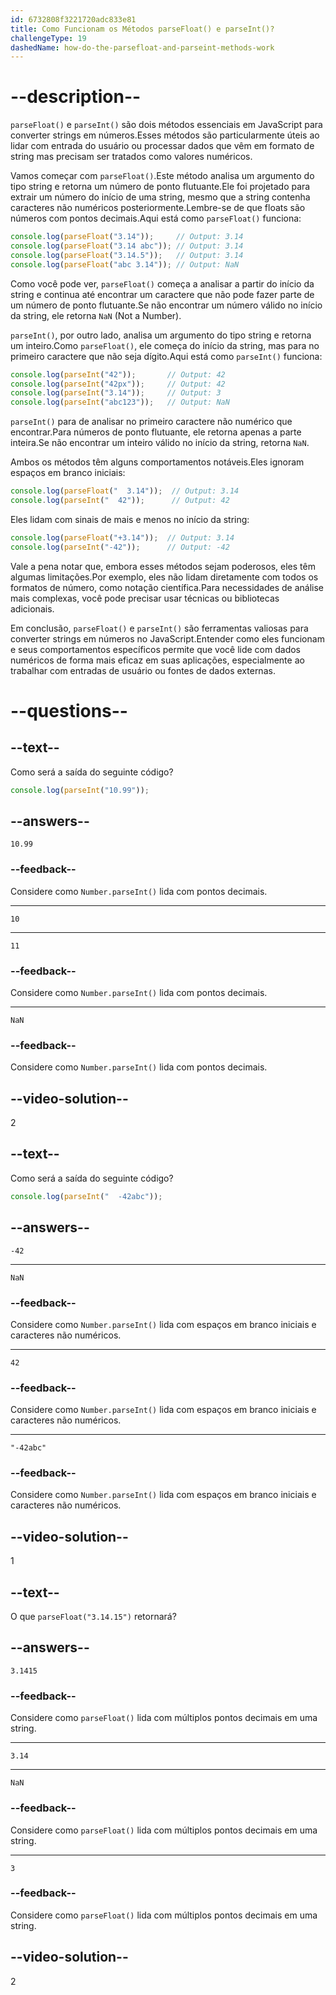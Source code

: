 ```yaml
---
id: 6732808f3221720adc833e81
title: Como Funcionam os Métodos parseFloat() e parseInt()?
challengeType: 19
dashedName: how-do-the-parsefloat-and-parseint-methods-work
---
```


# --description--

`parseFloat()` e `parseInt()` são dois métodos essenciais em JavaScript para converter strings em números.Esses métodos são particularmente úteis ao lidar com entrada do usuário ou processar dados que vêm em formato de string mas precisam ser tratados como valores numéricos.

Vamos começar com `parseFloat()`.Este método analisa um argumento do tipo string e retorna um número de ponto flutuante.Ele foi projetado para extrair um número do início de uma string, mesmo que a string contenha caracteres não numéricos posteriormente.Lembre-se de que floats são números com pontos decimais.Aqui está como `parseFloat()` funciona:

```js
console.log(parseFloat("3.14"));     // Output: 3.14
console.log(parseFloat("3.14 abc")); // Output: 3.14
console.log(parseFloat("3.14.5"));   // Output: 3.14
console.log(parseFloat("abc 3.14")); // Output: NaN
```

Como você pode ver, `parseFloat()` começa a analisar a partir do início da string e continua até encontrar um caractere que não pode fazer parte de um número de ponto flutuante.Se não encontrar um número válido no início da string, ele retorna `NaN` (Not a Number).

`parseInt()`, por outro lado, analisa um argumento do tipo string e retorna um inteiro.Como `parseFloat()`, ele começa do início da string, mas para no primeiro caractere que não seja dígito.Aqui está como `parseInt()` funciona:

```js
console.log(parseInt("42"));       // Output: 42
console.log(parseInt("42px"));     // Output: 42
console.log(parseInt("3.14"));     // Output: 3
console.log(parseInt("abc123"));   // Output: NaN
```

`parseInt()` para de analisar no primeiro caractere não numérico que encontrar.Para números de ponto flutuante, ele retorna apenas a parte inteira.Se não encontrar um inteiro válido no início da string, retorna `NaN`.

Ambos os métodos têm alguns comportamentos notáveis.Eles ignoram espaços em branco iniciais:

```js
console.log(parseFloat("  3.14"));  // Output: 3.14
console.log(parseInt("  42"));      // Output: 42
```

Eles lidam com sinais de mais e menos no início da string:

```js
console.log(parseFloat("+3.14"));  // Output: 3.14
console.log(parseInt("-42"));      // Output: -42
```

Vale a pena notar que, embora esses métodos sejam poderosos, eles têm algumas limitações.Por exemplo, eles não lidam diretamente com todos os formatos de número, como notação científica.Para necessidades de análise mais complexas, você pode precisar usar técnicas ou bibliotecas adicionais.

Em conclusão, `parseFloat()` e `parseInt()` são ferramentas valiosas para converter strings em números no JavaScript.Entender como eles funcionam e seus comportamentos específicos permite que você lide com dados numéricos de forma mais eficaz em suas aplicações, especialmente ao trabalhar com entradas de usuário ou fontes de dados externas.

# --questions--

## --text--

Como será a saída do seguinte código?

```js
console.log(parseInt("10.99"));
```

## --answers--

`10.99`

### --feedback--

Considere como `Number.parseInt()` lida com pontos decimais.

---

`10`

---

`11`

### --feedback--

Considere como `Number.parseInt()` lida com pontos decimais.

---

`NaN`

### --feedback--

Considere como `Number.parseInt()` lida com pontos decimais.

## --video-solution--

2

## --text--

Como será a saída do seguinte código?

```js
console.log(parseInt("  -42abc"));
```

## --answers--

`-42`

---

`NaN`

### --feedback--

Considere como `Number.parseInt()` lida com espaços em branco iniciais e caracteres não numéricos.

---

`42`

### --feedback--

Considere como `Number.parseInt()` lida com espaços em branco iniciais e caracteres não numéricos.

---

`"-42abc"`

### --feedback--

Considere como `Number.parseInt()` lida com espaços em branco iniciais e caracteres não numéricos.

## --video-solution--

1

## --text--

O que `parseFloat("3.14.15")` retornará?

## --answers--

`3.1415`

### --feedback--

Considere como `parseFloat()` lida com múltiplos pontos decimais em uma string.

---

`3.14`

---

`NaN`

### --feedback--

Considere como `parseFloat()` lida com múltiplos pontos decimais em uma string.

---

`3`

### --feedback--

Considere como `parseFloat()` lida com múltiplos pontos decimais em uma string.

## --video-solution--

2
